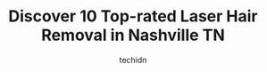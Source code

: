 ---
layout: ampstory
image: https://i0.wp.com/www.depkes.org/wp-content/uploads/2023/06/laser-hair-removal-0-in-nashville-tn-1685783354.jpeg?resize=640,853
author: techidn
featured: false
description: Discover the impressive array of Laser Hair Removal options in Nashville TN, where you can find 10 of the largest Laser Hair Removal establishments in the area. From renowned classics to hid
title: Discover 10 Top-rated Laser Hair Removal in Nashville TN
cover:
   title: Discover 10 Top-rated Laser Hair Removal in Nashville TN
   subtitle: Rickpate
   background: https://www.depkes.org/wp-content/uploads/2023/06/laser-hair-removal-0-in-nashville-tn-1685783354.jpeg

pages: 
 - layout: thirds
   top: <h1>#1 Ideal Image Nashville</h1>
   bottom: "<p>Hi--I dont usually leave negative reviews (usually a great one or nothing at all) & Im not sure if this is the right place to leave this review; however this is the off</p>"
   background: https://www.depkes.org/wp-content/uploads/2023/06/laser-hair-removal-1-in-nashville-tn-1685783354.jpeg
   backgroundblur: true
 - layout: thirds
   top: <h1>#2 Moran Laser And Salon</h1>
   bottom: "<p>My online inquiry was promptly replied to by Jason Moran who is the business owner.  After a pleasant conversation, the appointment was set.  The treatment to remove my t</p>"
   background: https://www.depkes.org/wp-content/uploads/2023/06/laser-hair-removal-2-in-nashville-tn-1685783354.jpeg
   cta:
      link: https://www.depkes.org/blog/discover-10-top-rated-laser-hair-removal-in-nashville-tn/
      text: Discover 10 Top-rated Laser Hair Removal in Nashville TN
 - layout: thirds
   top: <h1>#3 Hatef Aesthetics</h1>
   bottom: "<p>6200 TN-100 Suite 101, Nashville, TN 37205, United States</p>"
   background: https://www.depkes.org/wp-content/uploads/2023/06/laser-hair-removal-3-in-nashville-tn-1685783355.jpeg
   cta:
      link: https://www.depkes.org/blog/discover-10-top-rated-laser-hair-removal-in-nashville-tn/
      text: Discover 10 Top-rated Laser Hair Removal in Nashville TN
 - layout: thirds
   top: <h1>#4 Hi, Finch</h1>
   bottom: "<p>1410 51st Ave N #108, Nashville, TN 37209, United States</p>"
   background: https://images.unsplash.com/photo-1552083974-186346191183?ixlib=rb-4.0.3&ixid=MnwxMjA3fDB8MHxwaG90by1wYWdlfHx8fGVufDB8fHx8&auto=format&fit=crop&w=640&h=853&q=80
   cta:
      link: https://www.depkes.org/blog/discover-10-top-rated-laser-hair-removal-in-nashville-tn/
      text: Discover 10 Top-rated Laser Hair Removal in Nashville TN
 - layout: thirds
   top: <h1>#5 Nashville Skin Company</h1>
   bottom: "<p>2525 21st Ave S, Nashville, TN 37212, United States</p>"
   background: https://images.unsplash.com/photo-1614648718611-0635f29016cb?ixlib=rb-4.0.3&ixid=MnwxMjA3fDB8MHxwaG90by1wYWdlfHx8fGVufDB8fHx8&auto=format&fit=crop&w=640&h=853&q=80
   cta:
      link: https://www.depkes.org/blog/discover-10-top-rated-laser-hair-removal-in-nashville-tn/
      text: Discover 10 Top-rated Laser Hair Removal in Nashville TN
 - layout: thirds
   top: <h1>#6 Milan Laser Hair Removal</h1>
   bottom: "<p>4004 Hillsboro Cir Ste 130-R, Nashville, TN 37215, United States</p>"
   background: https://images.unsplash.com/photo-1553949345-eb786bb3f7ba?ixlib=rb-4.0.3&ixid=MnwxMjA3fDB8MHxwaG90by1wYWdlfHx8fGVufDB8fHx8&auto=format&fit=crop&w=640&h=853&q=80
   cta:
      link: https://www.depkes.org/blog/discover-10-top-rated-laser-hair-removal-in-nashville-tn/
      text: Discover 10 Top-rated Laser Hair Removal in Nashville TN
 - layout: thirds
   top: <h1>#7 OVME</h1>
   bottom: "<p>4017 Hillsboro Pike #310, Nashville, TN 37215, United States</p>"
   background: https://images.unsplash.com/photo-1510906594845-bc082582c8cc?ixlib=rb-4.0.3&ixid=MnwxMjA3fDB8MHxwaG90by1wYWdlfHx8fGVufDB8fHx8&auto=format&fit=crop&w=640&h=853&q=80
   cta:
      link: https://www.depkes.org/blog/discover-10-top-rated-laser-hair-removal-in-nashville-tn/
      text: Discover 10 Top-rated Laser Hair Removal in Nashville TN
 - layout: thirds
   middle: Continue reading...
   background: https://images.unsplash.com/photo-1618005182384-a83a8bd57fbe?ixlib=rb-4.0.3&ixid=MnwxMjA3fDB8MHxwaG90by1wYWdlfHx8fGVufDB8fHx8&auto=format&fit=crop&w=640&h=853&q=80
   cta:
      link: https://www.depkes.org/blog/discover-10-top-rated-laser-hair-removal-in-nashville-tn/
      text: Discover 10 Top-rated Laser Hair Removal in Nashville TN
      
---